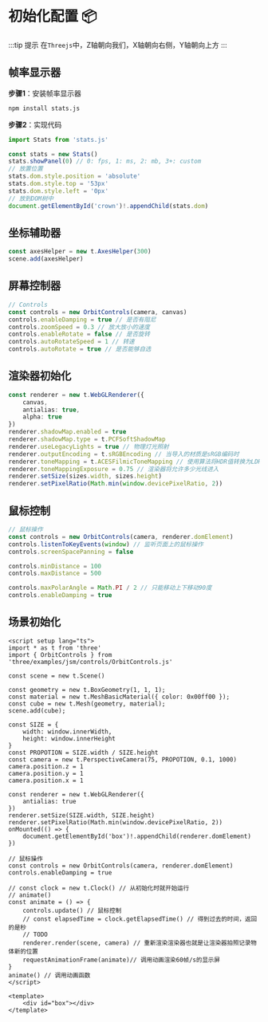# 初始化配置 :package:

:::tip 提示
在`Threejs`中，Z轴朝向我们，X轴朝向右侧，Y轴朝向上方
:::

## 帧率显示器

**步骤1**：安装帧率显示器

```bash
npm install stats.js
```

**步骤2**：实现代码

```ts
import Stats from 'stats.js'

const stats = new Stats()
stats.showPanel(0) // 0: fps, 1: ms, 2: mb, 3+: custom
// 放置位置
stats.dom.style.position = 'absolute'
stats.dom.style.top = '53px'
stats.dom.style.left = '0px'
// 放到DOM树中
document.getElementById('crown')!.appendChild(stats.dom)
```

## 坐标辅助器

```ts
const axesHelper = new t.AxesHelper(300)
scene.add(axesHelper)
```

## 屏幕控制器

```ts
// Controls
const controls = new OrbitControls(camera, canvas)
controls.enableDamping = true // 是否有阻尼
controls.zoomSpeed = 0.3 // 放大放小的速度
controls.enableRotate = false // 是否旋转
controls.autoRotateSpeed = 1 // 转速
controls.autoRotate = true // 是否能够自选
```

## 渲染器初始化

```ts
const renderer = new t.WebGLRenderer({
    canvas,
    antialias: true,
    alpha: true
})
renderer.shadowMap.enabled = true
renderer.shadowMap.type = t.PCFSoftShadowMap
renderer.useLegacyLights = true // 物理灯光照射
renderer.outputEncoding = t.sRGBEncoding // 当导入的材质是sRGB编码时
renderer.toneMapping = t.ACESFilmicToneMapping // 使用算法将HDR值转换为LDR值，使其介于0到1之间， 0 <---> 1
renderer.toneMappingExposure = 0.75 // 渲染器将允许多少光线进入
renderer.setSize(sizes.width, sizes.height)
renderer.setPixelRatio(Math.min(window.devicePixelRatio, 2))
```

## 鼠标控制

```ts
// 鼠标操作
const controls = new OrbitControls(camera, renderer.domElement)
controls.listenToKeyEvents(window) // 监听页面上的鼠标操作
controls.screenSpacePanning = false

controls.minDistance = 100
controls.maxDistance = 500

controls.maxPolarAngle = Math.PI / 2 // 只能移动上下移动90度
controls.enableDamping = true
```

## 场景初始化

```vue:line-numbers
<script setup lang="ts">
import * as t from 'three'
import { OrbitControls } from 'three/examples/jsm/controls/OrbitControls.js'

const scene = new t.Scene()

const geometry = new t.BoxGeometry(1, 1, 1);
const material = new t.MeshBasicMaterial({ color: 0x00ff00 });
const cube = new t.Mesh(geometry, material);
scene.add(cube);

const SIZE = {
    width: window.innerWidth, 
    height: window.innerHeight
}
const PROPOTION = SIZE.width / SIZE.height
const camera = new t.PerspectiveCamera(75, PROPOTION, 0.1, 1000)
camera.position.z = 1
camera.position.y = 1
camera.position.x = 1

const renderer = new t.WebGLRenderer({
    antialias: true
})
renderer.setSize(SIZE.width, SIZE.height)
renderer.setPixelRatio(Math.min(window.devicePixelRatio, 2))
onMounted(() => {
    document.getElementById('box')!.appendChild(renderer.domElement)
})

// 鼠标操作
const controls = new OrbitControls(camera, renderer.domElement)
controls.enableDamping = true

// const clock = new t.Clock() // 从初始化时就开始运行
// animate()
const animate = () => {
    controls.update() // 鼠标控制
    // const elapsedTime = clock.getElapsedTime() // 得到过去的时间，返回的是秒
    // TODO
    renderer.render(scene, camera) // 重新渲染渲染器也就是让渲染器拍照记录物体新的位置
    requestAnimationFrame(animate)// 调用动画渲染60帧/s的显示屏
}
animate() // 调用动画函数
</script>

<template>
    <div id="box"></div>
</template>
```
<!-- 
<div id="box" style="margin:0 auto;width:300px;height:300px"></div>

<script setup>
import * as t from 'three'
import { onMounted, onUpdated } from 'vue'
import { OrbitControls } from './utils/OrbitControls.js'

const scene = new t.Scene()

const geometry = new t.BoxGeometry(1, 1, 1);
const material = new t.MeshBasicMaterial({ color: 0x00ff00 });
const cube = new t.Mesh(geometry, material);
scene.add(cube);

const SIZE = {
    width: 300,
    height: 300,
}
const PROPOTION = SIZE.width / SIZE.height

const camera = new t.PerspectiveCamera(75, PROPOTION, 0.1, 1000)
camera.position.z = 1
camera.position.y = 1
camera.position.x = 1

const renderer = new t.WebGLRenderer({
    antialias: true
})
renderer.setSize(SIZE.width, SIZE.height)
renderer.setPixelRatio(Math.min(window.devicePixelRatio, 2))

onMounted(() => {
    document.getElementById('box').appendChild(renderer.domElement)
})

// 鼠标操作
const controls = new OrbitControls(camera, renderer.domElement)
controls.enableDamping = true

// const clock = new t.Clock() // 从初始化时就开始运行
// animate()
const animate = () => {
    controls.update() // 鼠标控制
    // const elapsedTime = clock.getElapsedTime() // 得到过去的时间，返回的是秒
    // TODO
    cube.rotateX(0.01)
    cube.rotateZ(0.01)
    renderer.render(scene, camera) // 重新渲染渲染器也就是让渲染器拍照记录物体新的位置
    requestAnimationFrame(animate)// 调用动画渲染60帧/s的显示屏
}
animate() // 调用动画函数

</script> -->
